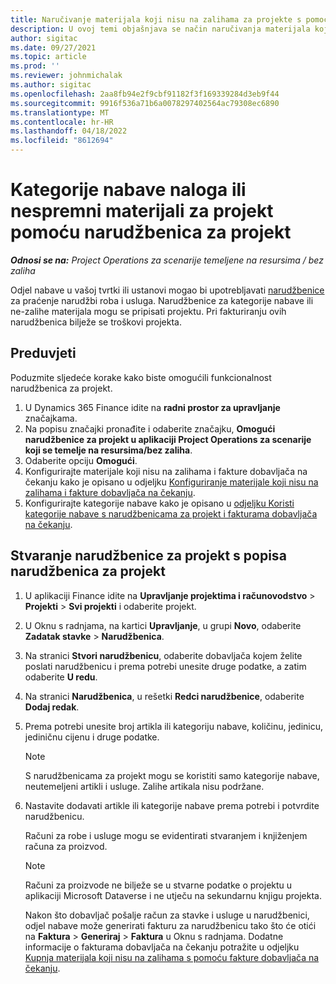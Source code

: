 ```yaml
---
title: Naručivanje materijala koji nisu na zalihama za projekte s pomoću narudžbenica za projekt
description: U ovoj temi objašnjava se način naručivanja materijala koji nisu na zalihama za projekte s pomoću narudžbenica za projekt.
author: sigitac
ms.date: 09/27/2021
ms.topic: article
ms.prod: ''
ms.reviewer: johnmichalak
ms.author: sigitac
ms.openlocfilehash: 2aa8fb94e2f9cbf91182f3f169339284d3eb9f44
ms.sourcegitcommit: 9916f536a71b6a0078297402564ac79308ec6890
ms.translationtype: MT
ms.contentlocale: hr-HR
ms.lasthandoff: 04/18/2022
ms.locfileid: "8612694"
---
```

# <a name="order-procurement-categories-or-non-stocked-materials-for-a-project-using-project-purchase-orders"></a>Kategorije nabave naloga ili nespremni materijali za projekt pomoću narudžbenica za projekt

_**Odnosi se na:** Project Operations za scenarije temeljene na resursima / bez zaliha_

Odjel nabave u vašoj tvrtki ili ustanovi mogao bi upotrebljavati [narudžbenice](/dynamics365/supply-chain/procurement/purchase-order-overview) za praćenje narudžbi roba i usluga. Narudžbenice za kategorije nabave ili ne-zalihe materijala mogu se pripisati projektu. Pri fakturiranju ovih narudžbenica bilježe se troškovi projekta.

## <a name="prerequisites"></a>Preduvjeti
Poduzmite sljedeće korake kako biste omogućili funkcionalnost narudžbenica za projekt.

1. U Dynamics 365 Finance idite na **radni prostor za upravljanje** značajkama.
2. Na popisu značajki pronađite i odaberite značajku, **Omogući narudžbenice za projekt u aplikaciji Project Operations za scenarije koji se temelje na resursima/bez zaliha**.
3. Odaberite opciju **Omogući**.
4. Konfigurirajte materijale koji nisu na zalihama i fakture dobavljača na čekanju kako je opisano u odjeljku [Konfiguriranje materijale koji nisu na zalihama i fakture dobavljača na čekanju](configure-materials-nonstocked.md).
5. Konfigurirajte kategorije nabave kako je opisano u [odjeljku Koristi kategorije nabave s narudžbenicama za projekt i fakturama dobavljača na čekanju](configure-procurement-categories.md).

## <a name="create-a-project-purchase-order-from-the-project-purchase-order-list"></a>Stvaranje narudžbenice za projekt s popisa narudžbenica za projekt

1. U aplikaciji Finance idite na **Upravljanje projektima i računovodstvo** > **Projekti** > **Svi projekti** i odaberite projekt.
2. U Oknu s radnjama, na kartici **Upravljanje**, u grupi **Novo**, odaberite **Zadatak stavke** > **Narudžbenica**.
3. Na stranici **Stvori narudžbenicu**, odaberite dobavljača kojem želite poslati narudžbenicu i prema potrebi unesite druge podatke, a zatim odaberite **U redu**.
4. Na stranici **Narudžbenica**, u rešetki **Redci narudžbenice**, odaberite **Dodaj redak**.
5. Prema potrebi unesite broj artikla ili kategoriju nabave, količinu, jedinicu, jediničnu cijenu i druge podatke.

    > [!NOTE]
    > S narudžbenicama za projekt mogu se koristiti samo kategorije nabave, neutemeljeni artikli i usluge. Zalihe artikala nisu podržane.

6. Nastavite dodavati artikle ili kategorije nabave prema potrebi i potvrdite narudžbenicu.

    Računi za robe i usluge mogu se evidentirati stvaranjem i knjiženjem računa za proizvod.

    > [!NOTE]
    > Računi za proizvode ne bilježe se u stvarne podatke o projektu u aplikaciji Microsoft Dataverse i ne utječu na sekundarnu knjigu projekta.

    Nakon što dobavljač pošalje račun za stavke i usluge u narudžbenici, odjel nabave može generirati fakturu za narudžbenicu tako što će otići na **Faktura** > **Generiraj** > **Faktura** u Oknu s radnjama. Dodatne informacije o fakturama dobavljača na čekanju potražite u odjeljku [Kupnja materijala koji nisu na zalihama s pomoću fakture dobavljača na čekanju](pending-vendor-invoices.md).
